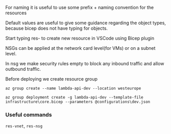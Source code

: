 For naming it is useful to use some prefix + naming convention for the resources

Default values are useful to give some guidance regarding the object types, because bicep does not have typing for objects.

Start typing res- to create new resource in VSCode using Bicep plugin

NSGs can be applied at the network card level(for VMs) or on a subnet level.

In nsg we make security rules empty to block any inbound traffic and allow outbound traffic.

Before deploying we create resource group

```
az group create --name lambda-api-dev --location westeurope

az group deployment create -g lambda-api-dev --template-file infrastructure\core.bicep --parameters @configurations\dev.json
```

### Useful commands
`res-vnet`, `res-nsg`




